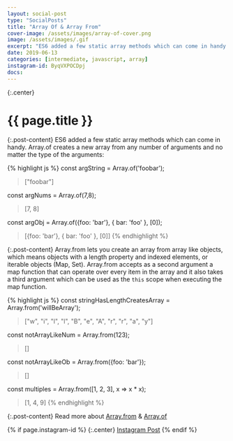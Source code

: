```yaml
---
layout: social-post
type: "SocialPosts"
title: "Array Of & Array From"
cover-image: /assets/images/array-of-cover.png
image: /assets/images/.gif
excerpt: "ES6 added a few static array methods which can come in handy."
date: 2019-06-13
categories: [intermediate, javascript, array]
instagram-id: ByqVXPOCDpj
docs: 
---
```

{:.center}
# {{ page.title }}

{:.post-content}
ES6 added a few static array methods which can come in handy.
Array.of creates a new array from any number of arguments and no matter the type
of the arguments:

{% highlight js %}
const argString = Array.of('foobar');
> ["foobar"]

const argNums = Array.of(7,8);
> [7, 8]

const argObj = Array.of({foo: 'bar'}, { bar: 'foo' }, [0]);
> [{foo: 'bar'}, { bar: 'foo' }, [0]] 
{% endhighlight %}

{:.post-content}
Array.from lets you create an array from array like objects, which means objects with 
a length property and indexed elements, or iterable objects (Map, Set).
Array.from accepts as a second argument a map function that can operate over
every item in the array and it also takes a third argument which can be used
as the `this` scope when executing the map function.

{% highlight js %}
const stringHasLengthCreatesArray = Array.from('willBeArray');
> ["w", "i", "l", "l", "B", "e", "A", "r", "r", "a", "y"] 

const notArrayLikeNum = Array.from(123);
> []

const notArrayLikeOb = Array.from({foo: 'bar'});
> []

const multiples = Array.from([1, 2, 3], x => x * x);
> [1, 4, 9] 
{% endhighlight %}

{:.post-content}
Read more about <a href="https://developer.mozilla.org/en-US/docs/Web/JavaScript/Reference/Global_Objects/Array/from" target="_blank">Array.from</a> &
<a href="https://developer.mozilla.org/en-US/docs/Web/JavaScript/Reference/Global_Objects/Array/of" target="_blank">Array.of</a>

{% if page.instagram-id %}
{:.center}
<a class="insta-link" href="https://www.instagram.com/p/{{page.instagram-id}}" target="_blank">Instagram Post</a>
{% endif %}
